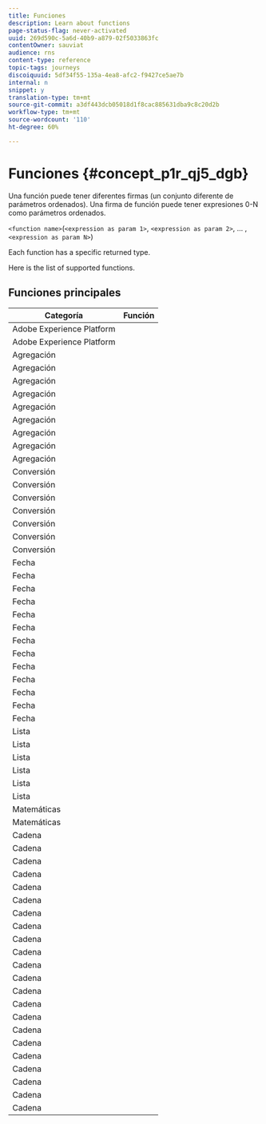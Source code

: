 ```yaml
---
title: Funciones
description: Learn about functions
page-status-flag: never-activated
uuid: 269d590c-5a6d-40b9-a879-02f5033863fc
contentOwner: sauviat
audience: rns
content-type: reference
topic-tags: journeys
discoiquuid: 5df34f55-135a-4ea8-afc2-f9427ce5ae7b
internal: n
snippet: y
translation-type: tm+mt
source-git-commit: a3df443dcb05018d1f8cac885631dba9c8c20d2b
workflow-type: tm+mt
source-wordcount: '110'
ht-degree: 60%

---
```



# Funciones {#concept_p1r_qj5_dgb}

Una función puede tener diferentes firmas (un conjunto diferente de parámetros ordenados). Una firma de función puede tener expresiones 0-N como parámetros ordenados.

`<function name>`(`<expression as param 1>`, `<expression as param 2>`, ... ,`<expression as param N>`)

Each function has a specific returned type.

Here is the list of supported functions.

## Funciones principales

| Categoría | Función |
|-------------|-----------------------|
| Adobe Experience Platform | [](../functions/functiongetbestsendtime.md) |
| Adobe Experience Platform | [](../functions/functioninsegment.md) |
| Agregación | [](../functions/functionavg.md) |
| Agregación | [](../functions/functioncount.md) |
| Agregación | [](../functions/functioncountonlynull.md) |
| Agregación | [](../functions/functioncountwithnull.md) |
| Agregación | [](../functions/functiondistinctcount.md) |
| Agregación | [](../functions/functiondistinctcountwithnull.md) |
| Agregación | [](../functions/functionmax.md) |
| Agregación | [](../functions/functionmin.md) |
| Agregación | [](../functions/functionsum.md) |
| Conversión | [](../functions/functiontobool.md) |
| Conversión | [](../functions/functiontodatetime.md) |
| Conversión | [](../functions/functiontodatetimeonly.md) |
| Conversión | [](../functions/functiontodecimal.md) |
| Conversión | [](../functions/functiontoduration.md) |
| Conversión | [](../functions/functiontointeger.md) |
| Conversión | [](../functions/functiontostring.md) |
| Fecha | [](../functions/functioncurrenttimeinmillis.md) |
| Fecha | [](../functions/functioninlastdays.md) |
| Fecha | [](../functions/functioninlasthours.md) |
| Fecha | [](../functions/functioninlastmonths.md) |
| Fecha | [](../functions/functioninlastyears.md) |
| Fecha | [](../functions/functioninnextdays.md) |
| Fecha | [](../functions/functioninnexthours.md) |
| Fecha | [](../functions/functioninnextmonths.md) |
| Fecha | [](../functions/functioninnextyears.md) |
| Fecha | [](../functions/functionnow.md) |
| Fecha | [](../functions/functionnowwithdelta.md) |
| Fecha | [](../functions/functionsethours.md) |
| Fecha | [](../functions/functionsetdays.md) |
| Lista | [](../functions/functiondistinct.md) |
| Lista | [](../functions/functiondistinctcount.md) |
| Lista | [](../functions/functionin.md) |
| Lista | [](../functions/functionlistsize.md) |
| Lista | [](../functions/functionserializelist.md) |
| Lista | [](../functions/functionsort.md) |
| Matemáticas | [](../functions/functionrandom.md) |
| Matemáticas | [](../functions/functionround.md) |
| Cadena | [](../functions/functionconcat.md) |
| Cadena | [](../functions/functioncontain.md) |
| Cadena | [](../functions/functioncontainwithignorecase.md) |
| Cadena | [](../functions/functionendwith.md) |
| Cadena | [](../functions/functionendwithignorecase.md) |
| Cadena | [](../functions/functionequalignorecase.md) |
| Cadena | [](../functions/functionindexof.md) |
| Cadena | [](../functions/functionisempty.md) |
| Cadena | [](../functions/functionisnotempty.md) |
| Cadena | [](../functions/functionlastindexof.md) |
| Cadena | [](../functions/functionlength.md) |
| Cadena | [](../functions/functionlower.md) |
| Cadena | [](../functions/functionmatchregexp.md) |
| Cadena | [](../functions/functionnotequalignorecase.md) |
| Cadena | [](../functions/functionreplace.md) |
| Cadena | [](../functions/functionreplaceall.md) |
| Cadena | [](../functions/functionstartwith.md) |
| Cadena | [](../functions/functionstartwithignorecase.md) |
| Cadena | [](../functions/functionsubstr.md) |
| Cadena | [](../functions/functiontrim.md) |
| Cadena | [](../functions/functionupper.md) |
| Cadena | [](../functions/functionuuid.md) |